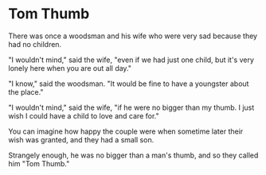 # Tom Thumb

There was once a woodsman and his wife who were very sad because they had no children.

"I wouldn't mind," said the wife, "even if we had just one child, but it's very lonely here when you are out all day."

"I know," said the woodsman. "It would be fine to have a youngster about the place."

"I wouldn't mind," said the wife, "if he were no bigger than my thumb. I just wish I could have a child to love and care for."

You can imagine how happy the couple were when sometime later their wish was granted, and they had a small son.

Strangely enough, he was no bigger than a man's thumb, and so they called him "Tom Thumb."